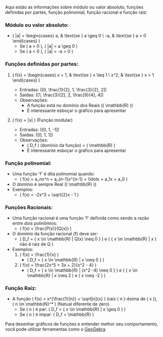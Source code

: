 Aqui estão as informações sobre módulo ou valor absoluto, funções definidas por partes, função polinomial, função racional e função raiz:

### Módulo ou valor absoluto:
- \( |a| = \begin{cases} a, & \text{se } a \geq 0 \\ -a, & \text{se } a < 0 \end{cases} \)
  - Se \( a > 0 \), \( |a| = a \geq 0 \)
  - Se \( a < 0 \), \( |a| = -a > 0 \)

### Funções definidas por partes:
1. \( f(x) = \begin{cases} x + 1, & \text{se } x \leq 1 \\ x^2, & \text{se } x > 1 \end{cases} \)
   - Entradas: \([0, \frac{1}{2}, 1, \frac{3}{2}, 2]\)
   - Saídas: \([1, \frac{3}{2}, 2, \frac{9}{4}, 4]\)
   - Observações:
     - A função está no domínio dos Reais (\( \mathbb{R} \))
     - É interessante esboçar o gráfico para apresentar

2. \( f(x) = |x| \) (Função modular)
   - Entradas: \([0, 1, -1]\)
   - Saídas: \([0, 1, 1]\)
   - Observações:
     - \( D_f \) (domínio da função) = \( \mathbb{R} \)
     - É interessante esboçar o gráfico para apresentar

### Função polinomial:
- Uma função 'f' é dita polinomial quando:
  - \( f(x) = a_nx^n + a_{n-1}x^{n-1} + \ldots + a_1x + a_0 \)
- O domínio é sempre Real (\( \mathbb{R} \))
- Exemplos:
  - \( f(x) = -2x^3 + \sqrt{2}x - 1 \)

### Funções Racionais:
- Uma função racional é uma função 'f' definida como sendo a razão entre dois polinômios:
  - \( f(x) = \frac{P(x)}{Q(x)} \)
- O domínio da função racional (f) deve ser:
  - \( D_f = \{ x \in \mathbb{R} | Q(x) \neq 0 \} \) e \( \{ x \in \mathbb{R} | x \) não é raiz de Q \)
- Exemplos:
  1. \( f(x) = \frac{1}{x} \)
     - \( D_f = \{ x \in \mathbb{R} | x \neq 0 \} \)
  2. \( f(x) = \frac{2x^5 + 3x + 2}{x^2 - 4} \)
     - \( D_f = \{ x \in \mathbb{R} | (x^2 -4) \neq 0 \} \) e \( \{ x \in \mathbb{R} | x \neq 2 \) e \( x \neq -2 \} \)

### Função Raiz:
- A função \( f(x) = x^{\frac{1}{n}} = \sqrt[n]{x} \) (raiz \( n \)-ésima de \( x \)), \( n \in \mathbb{N}^* \) (Natual diferente de zero)
  - Se \( n \) é par: \( D_f = \{ x \in \mathbb{R} | x \geq 0 \} \)
  - Se \( n \) é ímpar: \( D_f = \mathbb{R} \)

Para desenhar gráficos de funções e entender melhor seu comportamento, você pode utilizar ferramentas como o [GeoGebra](https://www.geogebra.org/calculator).